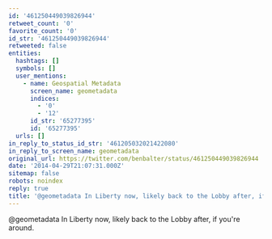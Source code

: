```yaml
---
id: '461250449039826944'
retweet_count: '0'
favorite_count: '0'
id_str: '461250449039826944'
retweeted: false
entities:
  hashtags: []
  symbols: []
  user_mentions:
    - name: Geospatial Metadata
      screen_name: geometadata
      indices:
        - '0'
        - '12'
      id_str: '65277395'
      id: '65277395'
  urls: []
in_reply_to_status_id_str: '461205032021422080'
in_reply_to_screen_name: geometadata
original_url: https://twitter.com/benbalter/status/461250449039826944
date: '2014-04-29T21:07:31.000Z'
sitemap: false
robots: noindex
reply: true
title: '@geometadata In Liberty now, likely back to the Lobby after, if you''re around.'
---
```


@geometadata In Liberty now, likely back to the Lobby after, if you're around.